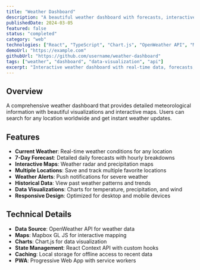 ```yaml
---
title: "Weather Dashboard"
description: "A beautiful weather dashboard with forecasts, interactive maps, and detailed meteorological data"
publishedDate: 2024-03-05
featured: false
status: "completed"
category: "web"
technologies: ["React", "TypeScript", "Chart.js", "OpenWeather API", "Mapbox", "Tailwind CSS"]
demoUrl: "https://example.com"
githubUrl: "https://github.com/username/weather-dashboard"
tags: ["weather", "dashboard", "data-visualization", "api"]
excerpt: "Interactive weather dashboard with real-time data, forecasts, and beautiful visualizations."
---
```


## Overview

<!-- TODO: Replace with actual project overview -->
A comprehensive weather dashboard that provides detailed meteorological information with beautiful visualizations and interactive maps. Users can search for any location worldwide and get instant weather updates.

## Features

<!-- TODO: Update with actual features -->
- **Current Weather**: Real-time weather conditions for any location
- **7-Day Forecast**: Detailed daily forecasts with hourly breakdowns
- **Interactive Maps**: Weather radar and precipitation maps
- **Multiple Locations**: Save and track multiple favorite locations
- **Weather Alerts**: Push notifications for severe weather
- **Historical Data**: View past weather patterns and trends
- **Data Visualizations**: Charts for temperature, precipitation, and wind
- **Responsive Design**: Optimized for desktop and mobile devices

## Technical Details

<!-- TODO: Add actual implementation details -->
- **Data Source**: OpenWeather API for weather data
- **Maps**: Mapbox GL JS for interactive mapping
- **Charts**: Chart.js for data visualization
- **State Management**: React Context API with custom hooks
- **Caching**: Local storage for offline access to recent data
- **PWA**: Progressive Web App with service workers